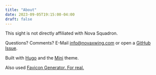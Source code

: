 ```yaml
---
title: "About"
date: 2023-09-05T19:15:00-04:00
draft: false
---
```


This sight is not directly affiliated with Nova Squadron.

Questions? Comments? E-Mail <info@novaxwing.com> or open a [GitHub Issue](https://github.com/opsmason/novaxwing/issues).

Built with [Hugo](https://gohugo.io) and the [Mini](https://themes.gohugo.io/themes/hugo-theme-cactus-plus/) theme.

Also used [Favicon Generator. For real.](https://realfavicongenerator.net/)
